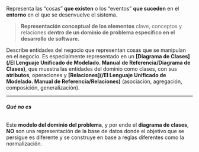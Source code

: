 Representa las “cosas” **que existen** o los “eventos” **que suceden** en el **entorno** en el que se desenvuelve el sistema.
> **Representación conceptual de los elementos** clave, conceptos y relaciones **dentro de un dominio de problema específico en el desarrollo de software.**

Describe entidades del negocio que representan cosas que se manipulan en el negocio. 
Es especialmente representado en un **[Diagrama de Clases](/El Lenguaje Unificado de Modelado. Manual de Referencia/Diagrama de Clases)**, que muestra las entidades del dominio como clases, con sus **atributos**, operaciones y **[Relaciones](/El Lenguaje Unificado de Modelado. Manual de Referencia/Relaciones)** (asociación, agregación, composición, generalización).
****
###### **Qué no es**
Este **modelo del dominio del problema**, y por ende el **diagrama de clases**, **NO** son una representación de la base de datos donde el objetivo que se persigue es diferente y se construye en base a reglas diferentes como la normalización.